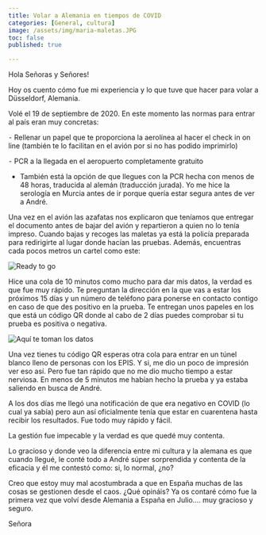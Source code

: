 ```yaml
---
title: Volar a Alemania en tiempos de COVID
categories: [General, cultura]
image: /assets/img/maria-maletas.JPG 
toc: false
published: true

---
```

Hola Señoras y Señores! 

Hoy os cuento cómo fue mi experiencia y lo que tuve que hacer para volar a Düsseldorf, Alemania. 

Volé el 19 de septiembre de 2020. En este momento las normas para entrar al país eran muy concretas: 

⁃	Rellenar un papel que te proporciona la aerolínea al hacer el check in on line (también te lo facilitan en el avión por si no has podido imprimirlo)

⁃	PCR a la llegada en el aeropuerto completamente gratuito 
* También está la opción de que llegues con la PCR hecha con menos de 48 horas, traducida al alemán (traducción jurada). Yo me hice la serología en Murcia antes de ir porque quería estar segura antes de ver a André. 

Una vez en el avión las azafatas nos explicaron que teníamos que entregar el documento antes de bajar del avión y repartieron a quien no lo tenía impreso. Cuando bajas y recoges las maletas ya está la policía preparada para redirigirte al lugar donde hacían las pruebas. Además, encuentras cada pocos metros un cartel como este:

![Ready to go](/assest/img/corona-test.JPG)

Hice una cola de 10 minutos como mucho para dar mis datos, la verdad es que fue muy rápido. Te preguntan la dirección en la que vas a estar los próximos 15 días y un número de teléfono para ponerse en contacto contigo en caso de que des positivo en la prueba. Te entregan unos papeles en los que está un código QR donde al cabo de 2 días puedes comprobar si tu prueba es positiva o negativa.

![Aquí te toman los datos](/assest/img/covid-tunel.JPG)

Una vez tienes tu código QR esperas otra cola para entrar en un túnel blanco lleno de personas con los EPIS. Y si, me dio un poco de impresión ver eso así. Pero fue tan rápido que no me dio mucho tiempo a estar nerviosa. En menos de 5 minutos me habían hecho la prueba y ya estaba saliendo en busca de André. 

A los dos días me llegó una notificación de que era negativo en COVID (lo cual ya sabía) pero aun así oficialmente tenía que estar en cuarentena hasta recibir los resultados. Fue todo muy rápido y fácil. 

La gestión fue impecable y la verdad es que quedé muy contenta. 

Lo gracioso y donde veo la diferencia entre mi cultura y la alemana es que cuando llegué, le conté todo a André súper sorprendida y contenta de la eficacia y él me contestó como: si, lo normal, ¿no? 

Creo que estoy muy mal acostumbrada a que en España muchas de las cosas se gestionen desde el caos. ¿Qué opináis? Ya os contaré cómo fue la primera vez que volví desde Alemania a España en Julio.... muy gracioso y seguro. 

Señora
